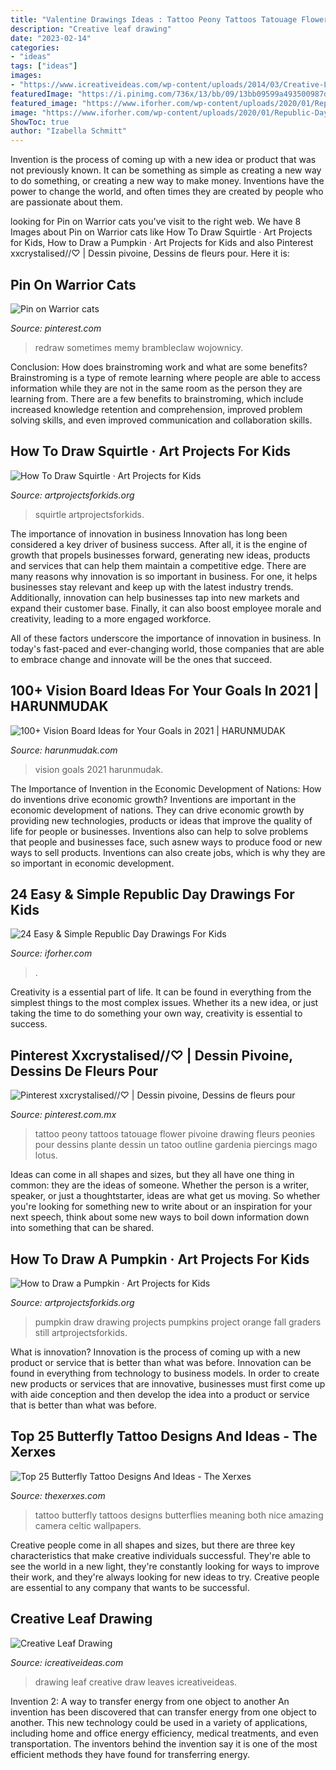 ```yaml
---
title: "Valentine Drawings Ideas : Tattoo Peony Tattoos Tatouage Flower Pivoine Drawing Fleurs Peonies Pour Dessins Plante Dessin Un Tatoo Outline Gardenia Piercings Mago Lotus"
description: "Creative leaf drawing"
date: "2023-02-14"
categories:
- "ideas"
tags: ["ideas"]
images:
- "https://www.icreativeideas.com/wp-content/uploads/2014/03/Creative-Leaf-Drawing-1.jpg"
featuredImage: "https://i.pinimg.com/736x/13/bb/09/13bb09599a493500987d6b6b422e320b.jpg"
featured_image: "https://www.iforher.com/wp-content/uploads/2020/01/Republic-Day-Drawings.024-1024x768.jpeg"
image: "https://www.iforher.com/wp-content/uploads/2020/01/Republic-Day-Drawings.024-1024x768.jpeg"
ShowToc: true
author: "Izabella Schmitt"
---
```



Invention is the process of coming up with a new idea or product that was not previously known. It can be something as simple as creating a new way to do something, or creating a new way to make money. Inventions have the power to change the world, and often times they are created by people who are passionate about them.

	

		
looking for Pin on Warrior cats you've visit to the right web. We have 8 Images about Pin on Warrior cats like How To Draw Squirtle · Art Projects for Kids, How to Draw a Pumpkin · Art Projects for Kids and also Pinterest xxcrystalised//♡ | Dessin pivoine, Dessins de fleurs pour. Here it is:
		
    
## Pin On Warrior Cats

<img loading=lazy src="https://i.pinimg.com/736x/13/bb/09/13bb09599a493500987d6b6b422e320b.jpg" onerror="this.onerror=null;this.src='https://tse2.mm.bing.net/th?id=OIP.TjFZEGEa0R99fGIgOft5jwHaEK&amp;pid=15.1';" alt="Pin on Warrior cats">

_Source: pinterest.com_

>redraw sometimes memy brambleclaw wojownicy. 

	

Conclusion: How does brainstroming work and what are some benefits?
Brainstroming is a type of remote learning where people are able to access information while they are not in the same room as the person they are learning from. There are a few benefits to brainstroming, which include increased knowledge retention and comprehension, improved problem solving skills, and even improved communication and collaboration skills.

    
## How To Draw Squirtle · Art Projects For Kids

<img loading=lazy src="https://artprojectsforkids.org/wp-content/uploads/2020/07/Squirtle.jpg" onerror="this.onerror=null;this.src='https://tse1.mm.bing.net/th?id=OIP.02mkXAkQJQAMKoX3WeKKBwHaFu&amp;pid=15.1';" alt="How To Draw Squirtle · Art Projects for Kids">

_Source: artprojectsforkids.org_

>squirtle artprojectsforkids. 

	

The importance of innovation in business
Innovation has long been considered a key driver of business success. After all, it is the engine of growth that propels businesses forward, generating new ideas, products and services that can help them maintain a competitive edge.
There are many reasons why innovation is so important in business. For one, it helps businesses stay relevant and keep up with the latest industry trends. Additionally, innovation can help businesses tap into new markets and expand their customer base. Finally, it can also boost employee morale and creativity, leading to a more engaged workforce.

All of these factors underscore the importance of innovation in business. In today's fast-paced and ever-changing world, those companies that are able to embrace change and innovate will be the ones that succeed.

    
## 100+ Vision Board Ideas For Your Goals In 2021 | HARUNMUDAK

<img loading=lazy src="https://www.harunmudak.com/wp-content/uploads/2020/12/vision-board-ideas-4.jpg" onerror="this.onerror=null;this.src='https://tse2.mm.bing.net/th?id=OIP.n6bYj8AEAnRCn27CcNeykQHaHa&amp;pid=15.1';" alt="100+ Vision Board Ideas for Your Goals in 2021 | HARUNMUDAK">

_Source: harunmudak.com_

>vision goals 2021 harunmudak. 

	

The Importance of Invention in the Economic Development of Nations: How do inventions drive economic growth?
Inventions are important in the economic development of nations. They can drive economic growth by providing new technologies, products or ideas that improve the quality of life for people or businesses. Inventions also can help to solve problems that people and businesses face, such asnew ways to produce food or new ways to sell products. Inventions can also create jobs, which is why they are so important in economic development.

    
## 24 Easy &amp; Simple Republic Day Drawings For Kids

<img loading=lazy src="https://www.iforher.com/wp-content/uploads/2020/01/Republic-Day-Drawings.024-1024x768.jpeg" onerror="this.onerror=null;this.src='https://tse3.mm.bing.net/th?id=OIP.XRLJFyDH9XB1J_EuMgs0tAHaFj&amp;pid=15.1';" alt="24 Easy &amp; Simple Republic Day Drawings For Kids">

_Source: iforher.com_

>. 

	

Creativity is a essential part of life. It can be found in everything from the simplest things to the most complex issues. Whether its a new idea, or just taking the time to do something your own way, creativity is essential to success.

    
## Pinterest Xxcrystalised//♡ | Dessin Pivoine, Dessins De Fleurs Pour

<img loading=lazy src="https://i.pinimg.com/736x/c6/32/36/c63236b31abf0aa0bdc16b1a6d237d34.jpg" onerror="this.onerror=null;this.src='https://tse2.mm.bing.net/th?id=OIP.-pxrgR802BA02dqPDqQ4kgHaJ3&amp;pid=15.1';" alt="Pinterest xxcrystalised//♡ | Dessin pivoine, Dessins de fleurs pour">

_Source: pinterest.com.mx_

>tattoo peony tattoos tatouage flower pivoine drawing fleurs peonies pour dessins plante dessin un tatoo outline gardenia piercings mago lotus. 

	

Ideas can come in all shapes and sizes, but they all have one thing in common: they are the ideas of someone. Whether the person is a writer, speaker, or just a thoughtstarter, ideas are what get us moving. So whether you're looking for something new to write about or an inspiration for your next speech, think about some new ways to boil down information down into something that can be shared.

    
## How To Draw A Pumpkin · Art Projects For Kids

<img loading=lazy src="https://artprojectsforkids.org/wp-content/uploads/2013/11/pumpkin-e1418449962477.jpg" onerror="this.onerror=null;this.src='https://tse1.mm.bing.net/th?id=OIP.gfht6BpnLKLC82y0mzaf_QHaFk&amp;pid=15.1';" alt="How to Draw a Pumpkin · Art Projects for Kids">

_Source: artprojectsforkids.org_

>pumpkin draw drawing projects pumpkins project orange fall graders still artprojectsforkids. 

	

What is innovation?
Innovation is the process of coming up with a new product or service that is better than what was before. Innovation can be found in everything from technology to business models. In order to create new products or services that are innovative, businesses must first come up with aide conception and then develop the idea into a product or service that is better than what was before.

    
## Top 25 Butterfly Tattoo Designs And Ideas - The Xerxes

<img loading=lazy src="http://www.thexerxes.com/wp-content/uploads/2016/02/Celtic-Butterfly-Tattoo-Designs-Women.jpg" onerror="this.onerror=null;this.src='https://tse4.mm.bing.net/th?id=OIP.WSl0w64ipBnzRMHwGsTNCAHaJ4&amp;pid=15.1';" alt="Top 25 Butterfly Tattoo Designs And Ideas - The Xerxes">

_Source: thexerxes.com_

>tattoo butterfly tattoos designs butterflies meaning both nice amazing camera celtic wallpapers. 

	

Creative people come in all shapes and sizes, but there are three key characteristics that make creative individuals successful. They're able to see the world in a new light, they're constantly looking for ways to improve their work, and they're always looking for new ideas to try. Creative people are essential to any company that wants to be successful.

    
## Creative Leaf Drawing

<img loading=lazy src="https://www.icreativeideas.com/wp-content/uploads/2014/03/Creative-Leaf-Drawing-1.jpg" onerror="this.onerror=null;this.src='https://tse2.mm.bing.net/th?id=OIP.dPPn3Xa08MXvJNqBfSxnWgHaHa&amp;pid=15.1';" alt="Creative Leaf Drawing">

_Source: icreativeideas.com_

>drawing leaf creative draw leaves icreativeideas. 

	

Invention 2: A way to transfer energy from one object to another
An invention has been discovered that can transfer energy from one object to another. This new technology could be used in a variety of applications, including home and office energy efficiency, medical treatments, and even transportation. The inventors behind the invention say it is one of the most efficient methods they have found for transferring energy.

